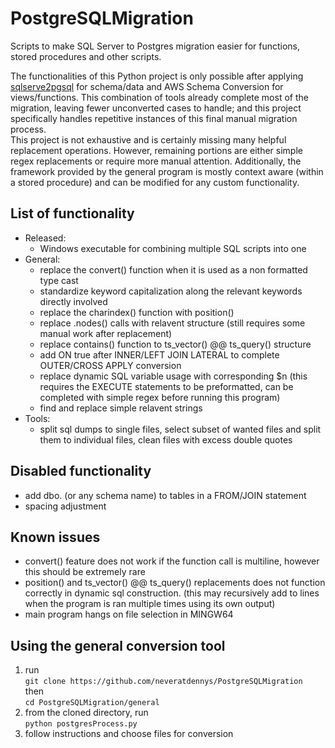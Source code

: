 # PostgreSQLMigration
Scripts to make SQL Server to Postgres migration easier for functions, stored procedures and other scripts.

The functionalities of this Python project is only possible after applying [sqlserve2pgsql](https://github.com/dalibo/sqlserver2pgsql) for schema/data and AWS Schema Conversion for views/functions. This combination of tools already complete most of the migration, leaving fewer unconverted cases to handle; and this project specifically handles repetitive instances of this final manual migration process.  
This project is not exhaustive and is certainly missing many helpful replacement operations. However, remaining portions are either simple regex replacements or require more manual attention. Additionally, the framework provided by the general program is mostly context aware (within a stored procedure) and can be modified for any custom functionality.

## List of functionality
- Released: 
	- Windows executable for combining multiple SQL scripts into one
- General:
	- replace the convert() function when it is used as a non formatted type cast
	- standardize keyword capitalization along the relevant keywords directly involved
	- replace the charindex() function with position()
	- replace .nodes() calls with relavent structure (still requires some manual work after replacement)
	- replace contains() function to ts_vector() @@ ts_query() structure
	- add ON true after INNER/LEFT JOIN LATERAL to complete OUTER/CROSS APPLY conversion
	- replace dynamic SQL variable usage with corresponding $n (this requires the EXECUTE statements to be preformatted, can be completed with simple regex before running this program)
	- find and replace simple relavent strings
- Tools: 
	- split sql dumps to single files, 
  select subset of wanted files and split them to individual files, 
  clean files with excess double quotes

## Disabled functionality
- add dbo. (or any schema name) to tables in a FROM/JOIN statement
- spacing adjustment

## Known issues
- convert() feature does not work if the function call is multiline, however this should be extremely rare
- position() and ts_vector() @@ ts_query() replacements does not function correctly in dynamic sql construction. (this may recursively add to lines when the program is ran multiple times using its own output)
- main program hangs on file selection in MINGW64

## Using the general conversion tool
1. run  
	`git clone https://github.com/neveratdennys/PostgreSQLMigration`  
then  
	`cd PostgreSQLMigration/general`  
2. from the cloned directory, run  
	`python postgresProcess.py`
3. follow instructions and choose files for conversion
